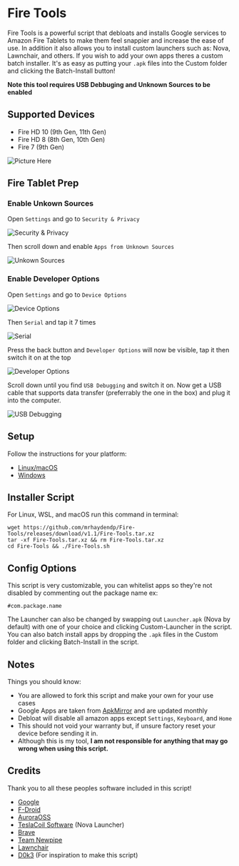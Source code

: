 # Fire Tools

Fire Tools is a powerful script that debloats and installs Google services to Amazon Fire Tablets to make them feel snappier and increase the ease of use. In addition it also allows you to install custom launchers such as: Nova, Lawnchair, and others. If you wish to add your own apps theres a custom batch installer. It's as easy as putting your `.apk` files into the Custom folder and clicking the Batch-Install button!

**Note this tool requires USB Debbuging and Unknown Sources to be enabled**

## Supported Devices
- Fire HD 10 (9th Gen, 11th Gen)
- Fire HD 8 (8th Gen, 10th Gen)
- Fire 7 (9th Gen)

![Picture Here](https://github.com/mrhaydendp/Fire-Tools/blob/main/Screenshots/Fire%20Tools.png)

## Fire Tablet Prep
### Enable Unkown Sources
Open `Settings` and go to `Security & Privacy`

![Security & Privacy](https://github.com/mrhaydendp/Fire-Tools/blob/main/Security%20%26%20Privacy.png)

Then scroll down and enable `Apps from Unknown Sources`

![Unkown Sources](https://github.com/mrhaydendp/Fire-Tools/blob/main/Unkown%20Sources.png)

### Enable Developer Options
Open `Settings` and go to `Device Options`

![Device Options]()

Then `Serial` and tap it 7 times

![Serial]()

Press the back button and `Developer Options` will now be visible, tap it then switch it on at the top

![Developer Options]()

Scroll down until you find `USB Debugging` and switch it on. Now get a USB cable that supports data transfer (preferrably the one in the box) and plug it into the computer.

![USB Debugging]()

## Setup
Follow the instructions for your platform:
- [Linux/macOS](https://github.com/mrhaydendp/Fire-Tools/blob/main/Linux-Instructions.md)
- [Windows](https://github.com/mrhaydendp/Fire-Tools/blob/main/Windows-Instructions.md)

## Installer Script
For Linux, WSL, and macOS run this command in terminal:
```
wget https://github.com/mrhaydendp/Fire-Tools/releases/download/v1.1/Fire-Tools.tar.xz
tar -xf Fire-Tools.tar.xz && rm Fire-Tools.tar.xz
cd Fire-Tools && ./Fire-Tools.sh
```

## Config Options
This script is very customizable, you can whitelist apps so they're not disabled by commenting out the package name ex:
```
#com.package.name
```
The Launcher can also be changed by swapping out `Launcher.apk` (Nova by default) with one of your choice and clicking Custom-Launcher in the script. You can also batch install apps by dropping the `.apk` files in the Custom folder and clicking Batch-Install in the script.

## Notes
Things you should know:
- You are allowed to fork this script and make your own for your use cases
- Google Apps are taken from [ApkMirror](https://www.apkmirror.com/) and are updated monthly
- Debloat will disable all amazon apps except `Settings`, `Keyboard`, and `Home`
- This should not void your warranty but, if unsure factory reset your device before sending it in.
- Although this is my tool, **I am not responsible for anything that may go wrong when using this script.**

## Credits
Thank you to all these peoples software included in this script!
- [Google](https://www.android.com/)
- [F-Droid](https://www.f-droid.org/en/about/)
- [AuroraOSS](https://auroraoss.com/contact/)
- [TeslaCoil Software](https://play.google.com/store/apps/developer?id=TeslaCoil%20Software&hl=en_US&gl=US) (Nova Launcher)
- [Brave](https://brave.com/about/)
- [Team Newpipe](https://github.com/TeamNewPipe)
- [Lawnchair](https://github.com/LawnchairLauncher/Lawnchair)
- [D0k3](https://github.com/d0k3) (For inspiration to make this script)
